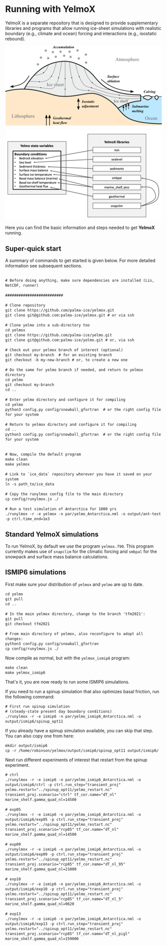 # Running with YelmoX

YelmoX is a separate repository that is designed to provide supplementary libraries and programs that allow running ice-sheet simulations with realistic boundary (e.g., climate and ocean) forcing and interactions (e.g., isostatic rebound).

![Ice sheet interactions](img/yelmo_test_color.png)

![YelmoX interface](img/yelmox_overview.png)

Here you can find the basic information and steps needed to get **YelmoX** running.

## Super-quick start

A summary of commands to get started is given below. For more detailed information see subsequent sections.

```

# Before doing anything, make sure dependencies are installed (Lis, NetCDF, runner)

##########################

# Clone repository
git clone https://github.com/palma-ice/yelmox.git
git clone git@github.com:palma-ice/yelmox.git # or via ssh

# Clone yelmo into a sub-directory too
cd yelmox
git clone https://github.com/palma-ice/yelmo.git
git clone git@github.com:palma-ice/yelmo.git # or, via ssh

# Check out your yelmox branch of interest (optional)
git checkout my-branch  # for an existing branch 
git checkout -b my-new-branch # or, to create a new one 

# Do the same for yelmo branch if needed, and return to yelmox directory
cd yelmo 
git checkout my-branch
cd .. 

# Enter yelmo directory and configure it for compiling
cd yelmo
python3 config.py config/snowball_gfortran  # or the right config file for your system

# Return to yelmox directory and configure it for compiling
cd ..
python3 config.py config/snowball_gfortran  # or the right config file for your system


# Now, compile the default program
make clean 
make yelmox 

# Link to `ice_data` repository wherever you have it saved on your system
ln -s path_to/ice_data 

# Copy the runylmox config file to the main directory
cp config/runylmox.js ./

# Run a test simulation of Antarctica for 1000 yrs
./runylmox -r -e yelmox -n par/yelmo_Antarctica.nml -o output/ant-test -p ctrl.time_end=1e3
```

## Standard YelmoX simulations 

To run YelmoX, by default we use the program `yelmox.f90`. This program currently makes use of `snapclim` for the climatic forcing and `smbpal` for the snowpack and surface mass balance calculations.

## ISMIP6 simulations 

First make sure your distribution of `yelmox` and `yelmo` are up to date.

```
cd yelmo
git pull 
cd ..

# In the main yelmox directory, change to the branch 'tfm2021': 
git pull 
git checkout tfm2021

# From main directory of yelmox, also reconfigure to adopt all changes:
python3 config.py config/snowball_gfortran 
cp config/runylmox.js ./
```

Now compile as normal, but with the `yelmox_ismip6` program:

```
make clean 
make yelmox_ismip6 
```

That's it, you are now ready to run some ISMIP6 simulations. 

If you need to run a spinup simulation that also optimizes basal friction, run the following command:

```
# First run spinup simulation
# (steady-state present day boundary conditions)
./runylmox -r -e ismip6 -n par/yelmo_ismip6_Antarctica.nml -o output/ismip6/spinup_opt11
```

If you already have a spinup simulation available, you can skip that step. You can also copy one from here:

```
mkdir output/ismip6
cp -r /home/robinson/yelmox/output/ismip6/spinup_opt11 output/ismip6/
```

Next run different experiments of interest that restart from the spinup experiment.

```
# ctrl
./runylmox -r -e ismip6 -n par/yelmo_ismip6_Antarctica.nml -o output/ismip6/ctrl -p ctrl.run_step="transient_proj" yelmo.restart="../spinup_opt11/yelmo_restart.nc" transient_proj.scenario="ctrl" tf_cor.name="dT_nl" marine_shelf.gamma_quad_nl=14500

# exp05
./runylmox -r -e ismip6 -n par/yelmo_ismip6_Antarctica.nml -o output/ismip6/exp05 -p ctrl.run_step="transient_proj" yelmo.restart="../spinup_opt11/yelmo_restart.nc" transient_proj.scenario="rcp85" tf_cor.name="dT_nl" marine_shelf.gamma_quad_nl=14500

# exp09
./runylmox -r -e ismip6 -n par/yelmo_ismip6_Antarctica.nml -o output/ismip6/exp09 -p ctrl.run_step="transient_proj" yelmo.restart="../spinup_opt11/yelmo_restart.nc" transient_proj.scenario="rcp85" tf_cor.name="dT_nl_95" marine_shelf.gamma_quad_nl=21000

# exp10
./runylmox -r -e ismip6 -n par/yelmo_ismip6_Antarctica.nml -o output/ismip6/exp10 -p ctrl.run_step="transient_proj" yelmo.restart="../spinup_opt11/yelmo_restart.nc" transient_proj.scenario="rcp85" tf_cor.name="dT_nl_5" marine_shelf.gamma_quad_nl=9620

# exp13
./runylmox -r -e ismip6 -n par/yelmo_ismip6_Antarctica.nml -o output/ismip6/exp13 -p ctrl.run_step="transient_proj" yelmo.restart="../spinup_opt11/yelmo_restart.nc" transient_proj.scenario="rcp85" tf_cor.name="dT_nl_pigl" marine_shelf.gamma_quad_nl=159000

```